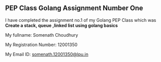 ## PEP Class Golang Assignment Number One

I have completed the assignment no.1 of my Golang PEP Class which was **Create a stack, queue ,linked list using golang basics**

My fullname: Somenath Choudhury

My Registration Number: 12001350

My Email ID: somenath.12001350@lpu.in